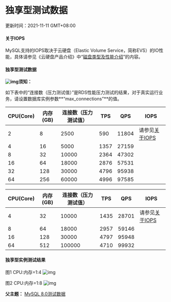 # 独享型测试数据

更新时间：2021-11-11 GMT+08:00



#### 关于IOPS

MySQL支持的IOPS取决于云硬盘（Elastic Volume Service，简称EVS）的IO性能，具体请参见《云硬盘产品介绍》中“[磁盘类型及性能介绍](https://support.huaweicloud.com/productdesc-evs/zh-cn_topic_0044524691.html)”的内容。

#### 独享型测试数据

**![img](https://res-img2.huaweicloud.com/content/dam/cloudbu-site/archive/china/zh-cn/support/resource/framework/v3/images/support-doc-new-notice.svg)须知：**

如下表中的“连接数（压力测试值）”是RDS性能压力测试的结果，对于真实运行业务，请设置数据库实例参数**“max_connections”**的值。

| CPU(Core) | 内存(GB) | 连接数（压力测试值） | TPS  | QPS   | IOPS                                                         |
| --------- | -------- | -------------------- | ---- | ----- | ------------------------------------------------------------ |
| 2         | 8        | 2500                 | 590  | 11804 | 请参见[关于IOPS](https://support.huaweicloud.com/pwp-rds/rds_swp_mysql_12.html#rds_swp_mysql_12__section10402103213320) |
| 4         | 16       | 5000                 | 1357 | 27159 |                                                              |
| 8         | 32       | 10000                | 2364 | 47302 |                                                              |
| 16        | 64       | 18000                | 2876 | 57531 |                                                              |
| 32        | 128      | 30000                | 4796 | 95938 |                                                              |
| 64        | 256      | 60000                | 4996 | 97585 |                                                              |

| CPU(Core) | 内存(GB) | 连接数（压力测试值） | TPS  | QPS   | IOPS                                                         |
| --------- | -------- | -------------------- | ---- | ----- | ------------------------------------------------------------ |
| 4         | 32       | 10000                | 1435 | 28701 | 请参见[关于IOPS](https://support.huaweicloud.com/pwp-rds/rds_swp_mysql_12.html#rds_swp_mysql_12__section10402103213320) |
| 8         | 64       | 18000                | 2957 | 59146 |                                                              |
| 16        | 128      | 30000                | 4797 | 95948 |                                                              |
| 64        | 512      | 100000               | 4710 | 99932 |                                                              |

#### 独享型实例测试结果

图1 CPU:内存=1:4
![img](https://support.huaweicloud.com/pwp-rds/zh-cn_image_0000001173488654.png)

图2 CPU:内存=1:8
![img](https://support.huaweicloud.com/pwp-rds/zh-cn_image_0000001219250489.png)

**父主题：** [MySQL 8.0测试数据](https://support.huaweicloud.com/pwp-rds/rds_swp_mysql_04.html)